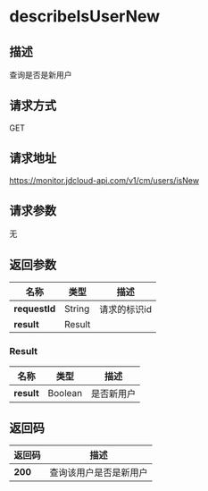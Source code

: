 # describeIsUserNew


## 描述
查询是否是新用户

## 请求方式
GET

## 请求地址
https://monitor.jdcloud-api.com/v1/cm/users/isNew


## 请求参数
无


## 返回参数
|名称|类型|描述|
|---|---|---|
|**requestId**|String|请求的标识id|
|**result**|Result| |

### Result
|名称|类型|描述|
|---|---|---|
|**result**|Boolean|是否新用户|

## 返回码
|返回码|描述|
|---|---|
|**200**|查询该用户是否是新用户|
